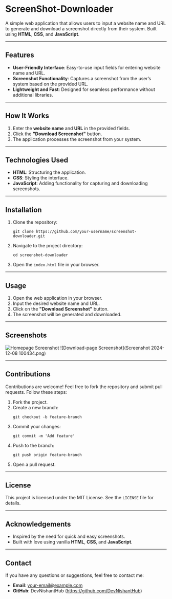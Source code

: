 # ScreenShot-Downloader
A simple web application that allows users to input a website name and URL to generate and download a screenshot directly from their system. Built using **HTML**, **CSS**, and **JavaScript**.

---

## Features
- **User-Friendly Interface**: Easy-to-use input fields for entering website name and URL.
- **Screenshot Functionality**: Captures a screenshot from the user’s system based on the provided URL.
- **Lightweight and Fast**: Designed for seamless performance without additional libraries.

---

## How It Works
1. Enter the **website name** and **URL** in the provided fields.
2. Click the **"Download Screenshot"** button.
3. The application processes the screenshot from your system.

---

## Technologies Used
- **HTML**: Structuring the application.
- **CSS**: Styling the interface.
- **JavaScript**: Adding functionality for capturing and downloading screenshots.

---

## Installation
1. Clone the repository:
   ```
   git clone https://github.com/your-username/screenshot-downloader.git
   ```
2. Navigate to the project directory:
   ```
   cd screenshot-downloader
   ```
3. Open the `index.html` file in your browser.

---

## Usage
1. Open the web application in your browser.
2. Input the desired website name and URL.
3. Click on the **"Download Screenshot"** button.
4. The screenshot will be generated and downloaded.

---

## Screenshots
![Homepage Screenshot]()
![Download-page Screenshot](Screenshot 2024-12-08 100434.png)

---

## Contributions
Contributions are welcome! Feel free to fork the repository and submit pull requests. Follow these steps:
1. Fork the project.
2. Create a new branch:
   ```
   git checkout -b feature-branch
   ```
3. Commit your changes:
   ```
   git commit -m 'Add feature'
   ```
4. Push to the branch:
   ```
   git push origin feature-branch
   ```
5. Open a pull request.

---

## License
This project is licensed under the MIT License. See the `LICENSE` file for details.

---

## Acknowledgements
- Inspired by the need for quick and easy screenshots.
- Built with love using vanilla **HTML**, **CSS**, and **JavaScript**.

---

## Contact
If you have any questions or suggestions, feel free to contact me:
- **Email**: your-email@example.com
- **GitHub**: DevNishantHub (https://github.com/DevNishantHub)
